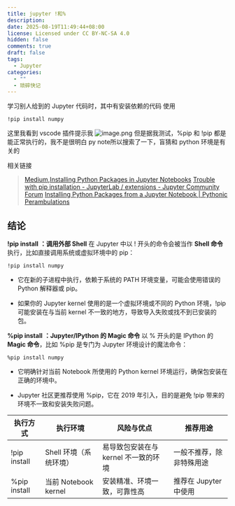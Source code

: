 ```yaml
---
title: jupyter !和%
description: 
date: 2025-08-19T11:49:44+08:00
license: Licensed under CC BY-NC-SA 4.0
hidden: false
comments: true
draft: false
tags:
  - Jupyter
categories:
  - ""
  - 琐碎快记
---
```


学习别人给到的 Jupyter 代码时，其中有安装依赖的代码 使用
```Jupyter
!pip install numpy
```
这里我看到 vscode 插件提示我
![image.png](https://imgbed.anluoying.com/2025/08/f7c91c81c5093e0171ad3a8cf3e8c15f.png)
但是据我测试，%pip 和 !pip 都是能正常执行的，我不是很明白 py note所以搜索了一下，盲猜和 python 环境是有关的

相关链接
> [Medium,Installing Python Packages in Jupyter Notebooks](https://medium.com/%40aroffe9/installing-python-packages-in-jupyter-notebooks-ca7dc7dd7535)
> [Trouble with pip installation - JupyterLab / extensions - Jupyter Community Forum](https://discourse.jupyter.org/t/trouble-with-pip-installation/28560)
> [Installing Python Packages from a Jupyter Notebook \| Pythonic Perambulations](https://jakevdp.github.io/blog/2017/12/05/installing-python-packages-from-jupyter)

## 结论

**!pip install**
**：调用外部 Shell**
在 Jupyter 中以 ! 开头的命令会被当作 **Shell 命令** 执行，比如直接调用系统或虚拟环境中的 pip：
```
!pip install numpy
```
- 它在新的子进程中执行，依赖于系统的 PATH 环境变量，可能会使用错误的 Python 解释器或 pip。
    
- 如果你的 Jupyter kernel 使用的是一个虚拟环境或不同的 Python 环境，!pip 可能安装在与当前 kernel 不一致的地方，导致导入失败或找不到已安装的包。
    
**%pip install**
 **：Jupyter/IPython 的 Magic 命令**
以 % 开头的是 IPython 的 **Magic 命令**，比如 %pip 是专门为 Jupyter 环境设计的魔法命令：
```
%pip install numpy
```
- 它明确针对当前 Notebook 所使用的 Python kernel 环境运行，确保包安装在正确的环境中。
    
- Jupyter 社区更推荐使用 %pip，它在 2019 年引入，目的是避免 !pip 带来的环境不一致和安装失败问题。

|**执行方式**|**执行环境**|**风险与优点**|**推荐用途**|
|---|---|---|---|
|!pip install|Shell 环境（系统环境）|易导致包安装在与 kernel 不一致的环境|一般不推荐，除非特殊用途|
|%pip install|当前 Notebook kernel|安装精准、环境一致，可靠性高|推荐在 Jupyter 中使用|
